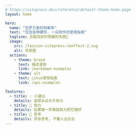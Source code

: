 ```yaml
---
# https://vitepress.dev/reference/default-theme-home-page
layout: home

hero:
  name: "包罗万象的档案库"
  text: "包含各种硬件, 一众软件的使用指南"
  tagline: 总能找到你想要的东西🫰
  image:
    src: /favicon-vitepress-noeffect-2.svg
    alt: 背景图
  actions:
    - theme: brand
      text: 循迹漫游
      link: /markdown-examples
    - theme: alt
      text: Linux使用指南
      link: /api-examples

features:
  - title: 💡 小建议
    details: 选择永远大于努力
  - title: 💪 努力
    details: 如果做一件事就努力把它做好
  - title: 🤔 思考
    details: 学会思考, 不要人云亦云
---
```


